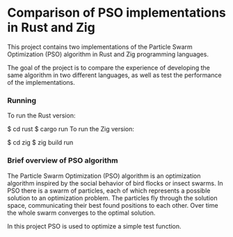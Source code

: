 # Comparison of PSO implementations in Rust and Zig
This project contains two implementations of the Particle Swarm Optimization (PSO) algorithm in Rust and Zig programming languages.

The goal of the project is to compare the experience of developing the same algorithm in two different languages, as well as test the performance of the implementations.

### Running
To run the Rust version:


$ cd rust
$ cargo run
To run the Zig version:


$ cd zig
$ zig build run

### Brief overview of PSO algorithm
The Particle Swarm Optimization (PSO) algorithm is an optimization algorithm inspired by the social behavior of bird flocks or insect swarms. In PSO there is a swarm of particles, each of which represents a possible solution to an optimization problem. The particles fly through the solution space, communicating their best found positions to each other. Over time the whole swarm converges to the optimal solution.

In this project PSO is used to optimize a simple test function.